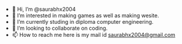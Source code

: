 - 👋 Hi, I’m @saurabhx2004
- 👀 I’m interested in making games as well as making wesite.
- 🌱 I’m currently studing in diploma computer engineering.
- 💞️ I’m looking to collaborate on coding.
- 📫 How to reach me here is my mail id saurabhx2004@gmail.com

<!---
saurabhx2004/saurabhx2004 is a ✨ special ✨ repository because its `README.md` (this file) appears on your GitHub profile.
You can click the Preview link to take a look at your changes.
--->
